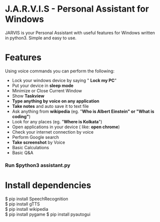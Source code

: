 # J.A.R.V.I.S - Personal Assistant for Windows
JARVIS is your Personal Assistant with useful features for Windows written in python3. Simple and easy to use.

# Features
  Using voice commands you can perform the following: 
  - Lock your windows device by saying " **Lock my PC**"
  - Put your device in **sleep mode**
  - Minimize or Close Current Window
  - Show **Taskview** 
  - **Type anything by voice on any application**
  - **Take notes** and auto save it to text file
  - Ask anything from **wikipedia** (eg. "**Who is Albert Einstein" or "What is coding"**)
  - Look for any places (eg. "**Where is Kolkata**")
  - Open applications in your device ( like: **open chrome**)
  - Check your internet connection by voice
  - Perform Google search
  - **Take screenshot** by Voice
  - Basic Calculations
  - Basic Q&A

### Run $python3 assistant.py

# Install dependencies
$ pip install SpeechRecognition\
$ pip install gTTS\
$ pip install wikipedia\
$ pip install pygame
$ pip install pyautogui 

